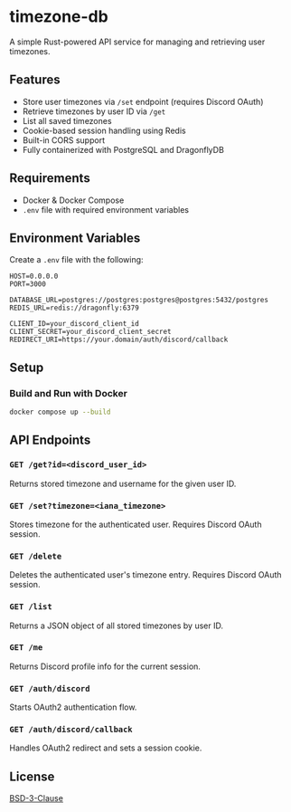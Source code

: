 # timezone-db

A simple Rust-powered API service for managing and retrieving user timezones.

## Features

- Store user timezones via `/set` endpoint (requires Discord OAuth)
- Retrieve timezones by user ID via `/get`
- List all saved timezones
- Cookie-based session handling using Redis
- Built-in CORS support
- Fully containerized with PostgreSQL and DragonflyDB

## Requirements

- Docker & Docker Compose
- `.env` file with required environment variables

## Environment Variables

Create a `.env` file with the following:

```env
HOST=0.0.0.0
PORT=3000

DATABASE_URL=postgres://postgres:postgres@postgres:5432/postgres
REDIS_URL=redis://dragonfly:6379

CLIENT_ID=your_discord_client_id
CLIENT_SECRET=your_discord_client_secret
REDIRECT_URI=https://your.domain/auth/discord/callback
```

## Setup

### Build and Run with Docker

```bash
docker compose up --build
```

## API Endpoints

### `GET /get?id=<discord_user_id>`

Returns stored timezone and username for the given user ID.

### `GET /set?timezone=<iana_timezone>`

Stores timezone for the authenticated user. Requires Discord OAuth session.

### `GET /delete`

Deletes the authenticated user's timezone entry. Requires Discord OAuth session.

### `GET /list`

Returns a JSON object of all stored timezones by user ID.

### `GET /me`

Returns Discord profile info for the current session.

### `GET /auth/discord`

Starts OAuth2 authentication flow.

### `GET /auth/discord/callback`

Handles OAuth2 redirect and sets a session cookie.

## License

[BSD-3-Clause](LICENSE)
